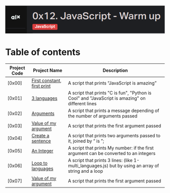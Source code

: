 
![Manual](./assets/js.png)
# Table of contents
Project Code | Project Name | Description
----- | ------ | -----------
[0x00] | [First constant, first print](./0-javascript_is_amazing.js) | A script that prints “JavaScript is amazing”
[0x01] | [3 languages](./0x01-python-if_else_loops_functions) | A script that prints "C is fun", "Python is Cool" and "JavaScript is amazing" on different lines
[0x02] | [Arguments](./2-arguments.js) | A script that prints a message depending of the number of arguments passed
[0x03] | [Value of my argument](./3-value_argument.js) | A script that prints the first argument passed
[0x04] | [Create a sentence](./4-concat.js) | A script that prints two arguments passed to it, joined by “ is ”;
[0x05] | [An Integer](./5-to_integer.js) | A script that prints My number: <first argument converted in integer> if the first argument can be converted to an integers
[0x06] | [Loop to languages](./6-multi_languages_loop.js) | A script that prints 3 lines: (like 1-multi_languages.js) but by using an array of string and a loop
[0x07] | [Value of my argument](./3-value_argument.js) | A script that prints the first argument passed
  